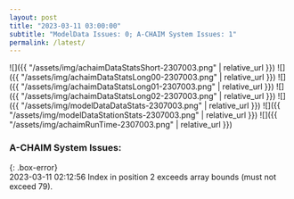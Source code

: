 ```yaml
---
layout: post
title: "2023-03-11 03:00:00"
subtitle: "ModelData Issues: 0; A-CHAIM System Issues: 1"
permalink: /latest/
---
```


![]({{ "/assets/img/achaimDataStatsShort-2307003.png" | relative_url }})
![]({{ "/assets/img/achaimDataStatsLong00-2307003.png" | relative_url }})
![]({{ "/assets/img/achaimDataStatsLong01-2307003.png" | relative_url }})
![]({{ "/assets/img/achaimDataStatsLong02-2307003.png" | relative_url }})
![]({{ "/assets/img/modelDataDataStats-2307003.png" | relative_url }})
![]({{ "/assets/img/modelDataStationStats-2307003.png" | relative_url }})
![]({{ "/assets/img/achaimRunTime-2307003.png" | relative_url }})


### A-CHAIM System Issues:  
  
{: .box-error}  
2023-03-11 02:12:56 Index in position 2 exceeds array bounds (must not exceed 79).  
